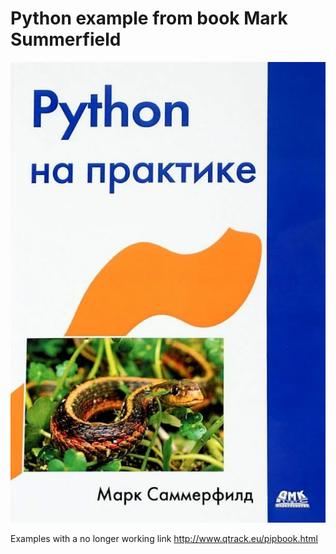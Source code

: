 # Python example from book Mark Summerfield #

![](./images/title.jpg)

Examples with a no longer working link http://www.qtrack.eu/pipbook.html
